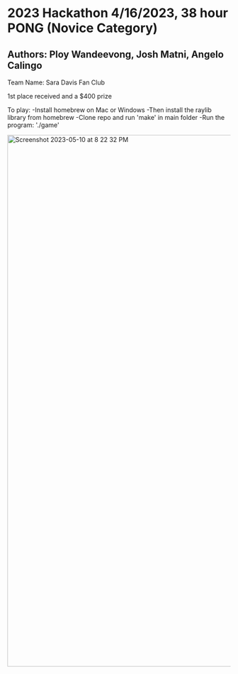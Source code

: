 
# 2023 Hackathon 4/16/2023, 38 hour PONG (Novice Category)

## Authors: Ploy Wandeevong, Josh Matni, Angelo Calingo

Team Name: Sara Davis Fan Club

1st place received and a $400 prize

To play: 
-Install homebrew on Mac or Windows 
-Then install the raylib library from homebrew 
-Clone repo and run 'make' in main folder
-Run the program: './game'

<img width="1199" alt="Screenshot 2023-05-10 at 8 22 32 PM" src="https://github.com/1201-Wandeevong-Ploy/Hackathon2023_pong/assets/112925006/b96f2f1a-045e-4d3b-8b1d-b25188bbec2e">
